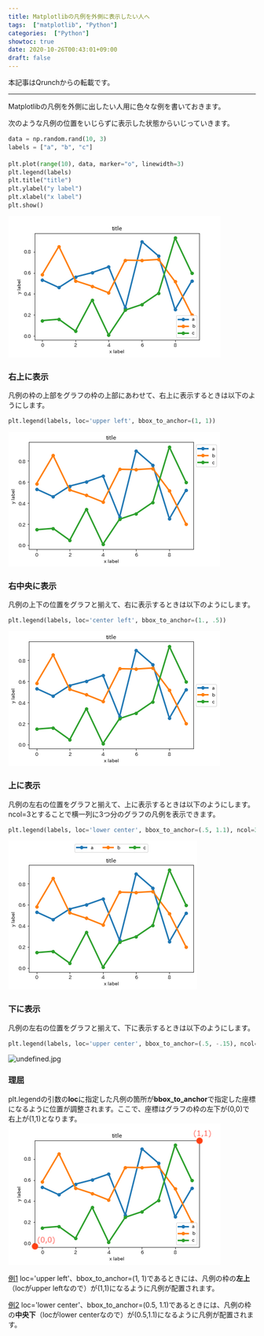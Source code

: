```yaml
---
title: Matplotlibの凡例を外側に表示したい人へ
tags:  ["matplotlib", "Python"]
categories:  ["Python"]
showtoc: true
date: 2020-10-26T00:43:01+09:00
draft: false 
---
```


本記事はQrunchからの転載です。
___

Matplotlibの凡例を外側に出したい人用に色々な例を書いておきます。

次のような凡例の位置をいじらずに表示した状態からいじっていきます。

```python
data = np.random.rand(10, 3)
labels = ["a", "b", "c"]

plt.plot(range(10), data, marker="o", linewidth=3)
plt.legend(labels)
plt.title("title")
plt.ylabel("y label")
plt.xlabel("x label")
plt.show()
```
![undefined.jpg](1f998257aafd4af45a99802b5d2738ca.png)

### 右上に表示
凡例の枠の上部をグラフの枠の上部にあわせて、右上に表示するときは以下のようにします。
```python
plt.legend(labels, loc='upper left', bbox_to_anchor=(1, 1))
```
 ![undefined.jpg](046032640d8b955c7fc8ea14004661cd.png)

### 右中央に表示
凡例の上下の位置をグラフと揃えて、右に表示するときは以下のようにします。
```python
plt.legend(labels, loc='center left', bbox_to_anchor=(1., .5))
```
![undefined.jpg](b315ee00b7f3b400118ce55c857f86db.png)

### 上に表示
凡例の左右の位置をグラフと揃えて、上に表示するときは以下のようにします。
ncol=3とすることで横一列に3つ分のグラフの凡例を表示できます。
```python
plt.legend(labels, loc='lower center', bbox_to_anchor=(.5, 1.1), ncol=3)
```
![undefined.jpg](5df64ab531c69bb196c09ded511a8b9e.png)

### 下に表示
凡例の左右の位置をグラフと揃えて、下に表示するときは以下のようにします。
```python
plt.legend(labels, loc='upper center', bbox_to_anchor=(.5, -.15), ncol=3)
```
![undefined.jpg](https://s3.qrunch.io/b76f876a6c79eddc7ad208bc878baa88.png)

### 理屈
plt.legendの引数の**loc**に指定した凡例の箇所が**bbox_to_anchor**で指定した座標になるように位置が調整されます。ここで、座標はグラフの枠の左下が(0,0)で右上が(1,1)となります。
![undefined.jpg](bc011ef843d7d97092a83521e65e6a15.png)

<u>例1</u>
 loc='upper left'、bbox_to_anchor=(1, 1)であるときには、凡例の枠の**左上**（locがupper leftなので）が(1,1)になるように凡例が配置されます。

<u>例2</u>
 loc='lower center'、bbox_to_anchor=(0.5, 1.1)であるときには、凡例の枠の**中央下**（locがlower centerなので）が(0.5,1.1)になるように凡例が配置されます。


